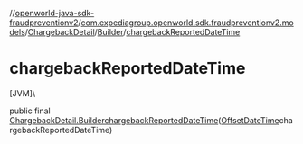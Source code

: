 //[openworld-java-sdk-fraudpreventionv2](../../../../index.md)/[com.expediagroup.openworld.sdk.fraudpreventionv2.models](../../index.md)/[ChargebackDetail](../index.md)/[Builder](index.md)/[chargebackReportedDateTime](chargeback-reported-date-time.md)

# chargebackReportedDateTime

[JVM]\

public final [ChargebackDetail.Builder](index.md)[chargebackReportedDateTime](chargeback-reported-date-time.md)([OffsetDateTime](https://docs.oracle.com/javase/8/docs/api/java/time/OffsetDateTime.html)chargebackReportedDateTime)

